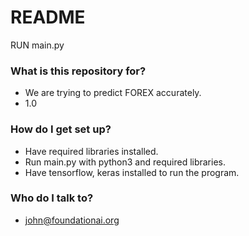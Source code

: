 # README #

RUN main.py

### What is this repository for? ###

* We are trying to predict FOREX accurately. 
* 1.0

### How do I get set up? ###

* Have required libraries installed. 
* Run main.py with python3 and required libraries.
* Have tensorflow, keras installed to run the program. 


### Who do I talk to? ###

* john@foundationai.org
